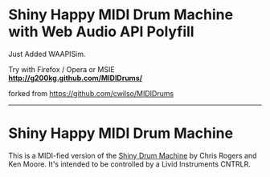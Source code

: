 # Shiny Happy MIDI Drum Machine with Web Audio API Polyfill
Just Added WAAPISim.

Try with Firefox / Opera or MSIE  
**<http://g200kg.github.com/MIDIDrums/>**

forked from <https://github.com/cwilso/MIDIDrums>  

---
# Shiny Happy MIDI Drum Machine 

This is a MIDI-fied version of the [Shiny Drum Machine](http://chromium.googlecode.com/svn/trunk/samples/audio/shiny-drum-machine.html) by Chris Rogers and Ken Moore.  It's intended to be controlled by a Livid Instruments CNTRLR.
